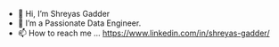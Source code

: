 - 👋 Hi, I’m Shreyas Gadder
- 👀 I’m a Passionate Data Engineer.
- 📫 How to reach me ... https://www.linkedin.com/in/shreyas-gadder/

